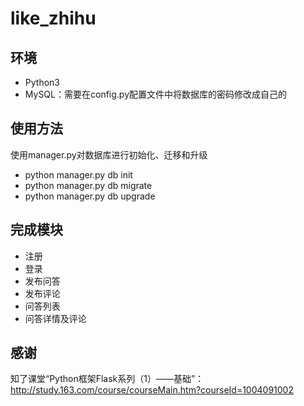 # like_zhihu
## 环境
* Python3
* MySQL：需要在config.py配置文件中将数据库的密码修改成自己的

## 使用方法
使用manager.py对数据库进行初始化、迁移和升级
* python manager.py db init
* python manager.py db migrate
* python manager.py db upgrade

## 完成模块
* 注册
* 登录
* 发布问答
* 发布评论
* 问答列表
* 问答详情及评论

## 感谢
知了课堂“Python框架Flask系列（1）——基础”：http://study.163.com/course/courseMain.htm?courseId=1004091002
